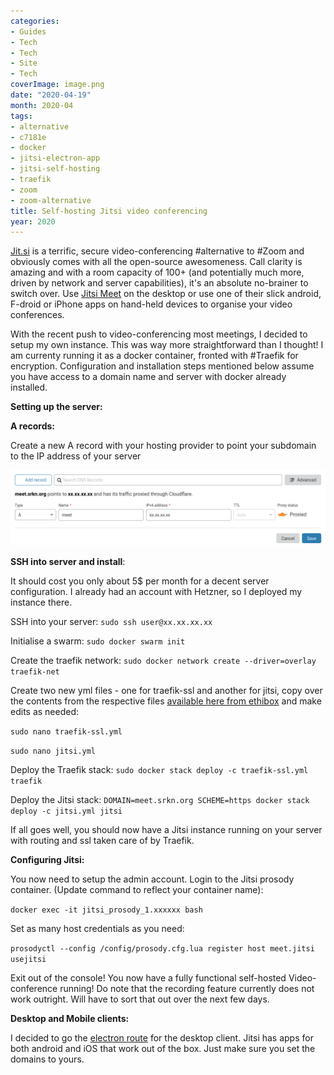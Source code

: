 ```yaml
---
categories:
- Guides
- Tech
- Tech
- Site
- Tech
coverImage: image.png
date: "2020-04-19"
month: 2020-04
tags:
- alternative
- c7181e
- docker
- jitsi-electron-app
- jitsi-self-hosting
- traefik
- zoom
- zoom-alternative
title: Self-hosting Jitsi video conferencing
year: 2020
---
```


[Jit.si](https://jitsi.org/) is a terrific, secure video-conferencing #alternative to #Zoom and obviously comes with all the open-source awesomeness. Call clarity is amazing and with a room capacity of 100+ (and potentially much more, driven by network and server capabilities), it's an absolute no-brainer to switch over. Use [Jitsi Meet](https://meet.jit.si/) on the desktop or use one of their slick android, F-droid or iPhone apps on hand-held devices to organise your video conferences.

With the recent push to video-conferencing most meetings, I decided to setup my own instance. This was way more straightforward than I thought! I am currenty running it as a docker container, fronted with #Traefik for encryption. Configuration and installation steps mentioned below assume you have access to a domain name and server with docker already installed.

**Setting up the server:**

**A records:**

Create a new A record with your hosting provider to point your subdomain to the IP address of your server

![](images/image.png)

**SSH into server and install**:

It should cost you only about 5$ per month for a decent server configuration. I already had an account with Hetzner, so I deployed my instance there.

SSH into your server: `sudo ssh user@xx.xx.xx.xx`

Initialise a swarm: `sudo docker swarm init`

Create the traefik network: `sudo docker network create --driver=overlay traefik-net`

Create two new yml files - one for traefik-ssl and another for jitsi, copy over the contents from the respective files [available here from ethibox](https://github.com/ethibox/stacks) and make edits as needed:

`sudo nano traefik-ssl.yml`

`sudo nano jitsi.yml`

Deploy the Traefik stack: `sudo docker stack deploy -c traefik-ssl.yml traefik`

Deploy the Jitsi stack: `DOMAIN=meet.srkn.org SCHEME=https docker stack deploy -c jitsi.yml jitsi`

If all goes well, you should now have a Jitsi instance running on your server with routing and ssl taken care of by Traefik.

**Configuring Jitsi:**

You now need to setup the admin account. Login to the Jitsi prosody container. (Update command to reflect your container name):

`docker exec -it jitsi_prosody_1.xxxxxx bash`

Set as many host credentials as you need:

`prosodyctl --config /config/prosody.cfg.lua register host meet.jitsi usejitsi`

Exit out of the console! You now have a fully functional self-hosted Video-conference running! Do note that the recording feature currently does not work outright. Will have to sort that out over the next few days.

**Desktop and Mobile clients:**

I decided to go the [electron route](https://github.com/jitsi/jitsi-meet-electron/#jitsi-meet-electron) for the desktop client. Jitsi has apps for both android and iOS that work out of the box. Just make sure you set the domains to yours.
